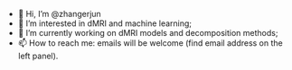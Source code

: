 - 👋 Hi, I’m @zhangerjun
- 👀 I’m interested in dMRI and machine learning;
- 🌱 I’m currently working on dMRI models and decomposition methods;
- 📫 How to reach me: emails will be welcome (find email address on the left panel).

<!---
zhangerjun/zhangerjun is a ✨ special ✨ repository because its `README.md` (this file) appears on your GitHub profile.
You can click the Preview link to take a look at your changes.
--->
